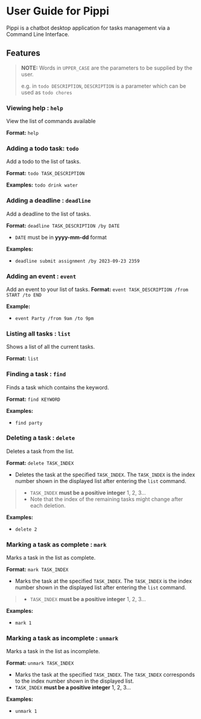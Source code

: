 # User Guide for Pippi
Pippi is a chatbot desktop application for tasks management via a Command Line Interface. 

## Features 
> **NOTE:**
> Words in `UPPER_CASE` are the parameters to be supplied by the user.
>
> e.g. in `todo DESCRIPTION`, `DESCRIPTION` is a parameter which can be used as `todo chores`
### Viewing help : `help`

View the list of commands available

**Format:** `help`

### Adding a todo task: `todo`
Add a todo to the list of tasks.

**Format:** `todo TASK_DESCRIPTION`

**Examples:**
`todo drink water`


### Adding a deadline : `deadline`

Add a deadline to the list of tasks.

**Format:** `deadline TASK_DESCRIPTION /by DATE`
* `DATE` must be in **yyyy-mm-dd** format

**Examples:**
* `deadline submit assignment /by 2023-09-23 2359`



### Adding an event : `event`
Add an event to your list of tasks.
**Format:** `event TASK_DESCRIPTION /from START /to END`

**Example:**
* `event Party /from 9am /to 9pm`

### Listing all tasks : `list`
Shows a list of all the current tasks.

**Format:** `list`

### Finding a task : `find`
Finds a task which contains the keyword.

**Format:** `find KEYWORD`

**Examples:**
* `find party`

### Deleting a task : `delete`
Deletes a task from the list.

**Format:** `delete TASK_INDEX`
* Deletes the task at the specified `TASK_INDEX`. The `TASK_INDEX` is the index number shown in the displayed list after entering the `list` command.
> * `TASK_INDEX` **must be a positive integer** 1, 2, 3...
> * Note that the index of the remaining tasks might change after each deletion.

**Examples:**
* `delete 2`

### Marking a task as complete : `mark`
Marks a task in the list as complete.

**Format:** `mark TASK_INDEX`
* Marks the task at the specified `TASK_INDEX`. The `TASK_INDEX` is the index number shown in the displayed list after entering the `list` command.
> * `TASK_INDEX` **must be a positive integer** 1, 2, 3...

**Examples:**
* `mark 1`

### Marking a task as incomplete : `unmark`
Marks a task in the list as incomplete.

**Format:** `unmark TASK_INDEX`
* Marks the task at the specified `TASK_INDEX`. The `TASK_INDEX`  corresponds to the index number shown in the displayed list.
* `TASK_INDEX` **must be a positive integer** 1, 2, 3...

**Examples:**
* `unmark 1`

